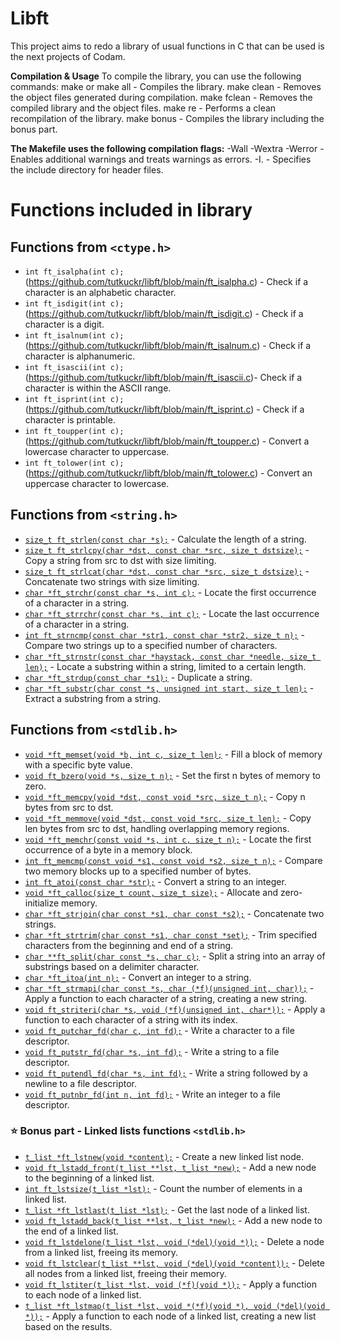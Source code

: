 # Libft

This project aims to redo a library of usual functions in C that can be used is the next projects of Codam.

**Compilation & Usage**
To compile the library, you can use the following commands:
make or make all - Compiles the library.
make clean - Removes the object files generated during compilation.
make fclean - Removes the compiled library and the object files.
make re - Performs a clean recompilation of the library.
make bonus - Compiles the library including the bonus part.

**The Makefile uses the following compilation flags:**
-Wall -Wextra -Werror - Enables additional warnings and treats warnings as errors.
-I. - Specifies the include directory for header files.

# Functions included in library

## Functions from `<ctype.h>`

-   `int ft_isalpha(int c);`(https://github.com/tutkuckr/libft/blob/main/ft_isalpha.c) - Check if a character is an alphabetic character.
-   `int ft_isdigit(int c);`(https://github.com/tutkuckr/libft/blob/main/ft_isdigit.c) - Check if a character is a digit.
-   `int ft_isalnum(int c);`(https://github.com/tutkuckr/libft/blob/main/ft_isalnum.c) - Check if a character is alphanumeric.
-   `int ft_isascii(int c);`(https://github.com/tutkuckr/libft/blob/main/ft_isascii.c)- Check if a character is within the ASCII range.
-   `int ft_isprint(int c);`(https://github.com/tutkuckr/libft/blob/main/ft_isprint.c) - Check if a character is printable.
-   `int ft_toupper(int c);`(https://github.com/tutkuckr/libft/blob/main/ft_toupper.c) - Convert a lowercase character to uppercase.
-   `int ft_tolower(int c);`(https://github.com/tutkuckr/libft/blob/main/ft_tolower.c) - Convert an uppercase character to lowercase.

## Functions from `<string.h>`

-   [`size_t ft_strlen(const char *s);`](https://github.com/tutkuckr/libft/blob/main/ft_strlen.c) - Calculate the length of a string.
-   [`size_t ft_strlcpy(char *dst, const char *src, size_t dstsize);`](https://github.com/tutkuckr/libft/blob/main/ft_strlcpy.c) - Copy a string from src to dst with size limiting.
-   [`size_t ft_strlcat(char *dst, const char *src, size_t dstsize);`](https://github.com/tutkuckr/libft/blob/main/ft_strlcat.c) - Concatenate two strings with size limiting.
-   [`char *ft_strchr(const char *s, int c);`](https://github.com/tutkuckr/libft/blob/main/ft_strchr.c) - Locate the first occurrence of a character in a string.
-   [`char *ft_strrchr(const char *s, int c);`](https://github.com/tutkuckr/libft/blob/main/ft_strrchr.c) - Locate the last occurrence of a character in a string.
-   [`int ft_strncmp(const char *str1, const char *str2, size_t n);`](https://github.com/tutkuckr/libft/blob/main/ft_strncmp.c) - Compare two strings up to a specified number of characters.
-   [`char *ft_strnstr(const char *haystack, const char *needle, size_t len);`](https://github.com/tutkuckr/libft/blob/main/ft_strnstr.c) - Locate a substring within a string, limited to a certain length.
-   [`char *ft_strdup(const char *s1);`](https://github.com/tutkuckr/libft/blob/main/ft_strdup.c) - Duplicate a string.
-   [`char *ft_substr(char const *s, unsigned int start, size_t len);`](https://github.com/tutkuckr/libft/blob/main/ft_substr.c) - Extract a substring from a string.

## Functions from `<stdlib.h>`

-   [`void *ft_memset(void *b, int c, size_t len);`](https://github.com/tutkuckr/libft/blob/main/ft_memset.c) - Fill a block of memory with a specific byte value.
-   [`void ft_bzero(void *s, size_t n);`](https://github.com/tutkuckr/libft/blob/main/ft_bzero.c) - Set the first n bytes of memory to zero.
-   [`void *ft_memcpy(void *dst, const void *src, size_t n);`](https://github.com/tutkuckr/libft/blob/main/ft_memcpy.c) - Copy n bytes from src to dst.
-   [`void *ft_memmove(void *dst, const void *src, size_t len);`](https://github.com/tutkuckr/libft/blob/main/ft_memmove.c) - Copy len bytes from src to dst, handling overlapping memory regions.
-   [`void *ft_memchr(const void *s, int c, size_t n);`](https://github.com/tutkuckr/libft/blob/main/ft_memchr.c) - Locate the first occurrence of a byte in a memory block.
-   [`int ft_memcmp(const void *s1, const void *s2, size_t n);`](https://github.com/tutkuckr/libft/blob/main/ft_memcmp.c) - Compare two memory blocks up to a specified number of bytes.
-   [`int ft_atoi(const char *str);`](https://github.com/tutkuckr/libft/blob/main/ft_atoi.c) - Convert a string to an integer.
-   [`void *ft_calloc(size_t count, size_t size);`](https://github.com/tutkuckr/libft/blob/main/ft_calloc.c) - Allocate and zero-initialize memory.
-   [`char *ft_strjoin(char const *s1, char const *s2);`](https://github.com/tutkuckr/libft/blob/main/ft_strjoin.c) - Concatenate two strings.
-   [`char *ft_strtrim(char const *s1, char const *set);`](https://github.com/tutkuckr/libft/blob/main/ft_strtrim.c) - Trim specified characters from the beginning and end of a string.
-   [`char **ft_split(char const *s, char c);`](https://github.com/tutkuckr/libft/blob/main/ft_split.c) - Split a string into an array of substrings based on a delimiter character.
-   [`char *ft_itoa(int n);`](https://github.com/tutkuckr/libft/blob/main/ft_itoa.c) - Convert an integer to a string.
-   [`char *ft_strmapi(char const *s, char (*f)(unsigned int, char));`](https://github.com/tutkuckr/libft/blob/main/ft_strmapi.c) - Apply a function to each character of a string, creating a new string.
-   [`void ft_striteri(char *s, void (*f)(unsigned int, char*));`](https://github.com/tutkuckr/libft/blob/main/ft_striteri.c) - Apply a function to each character of a string with its index.
-   [`void ft_putchar_fd(char c, int fd);`](https://github.com/tutkuckr/libft/blob/main/ft_putchar_fd.c) - Write a character to a file descriptor.
-   [`void ft_putstr_fd(char *s, int fd);`](https://github.com/tutkuckr/libft/blob/main/ft_putstr_fd.c) - Write a string to a file descriptor.
-   [`void ft_putendl_fd(char *s, int fd);`](https://github.com/tutkuckr/libft/blob/main/ft_putendl_fd.c) - Write a string followed by a newline to a file descriptor.
-   [`void ft_putnbr_fd(int n, int fd);`](https://github.com/tutkuckr/libft/blob/main/ft_putnbr_fd.c) - Write an integer to a file descriptor.

### ⭐ Bonus part - Linked lists functions `<stdlib.h>`

-   [`t_list *ft_lstnew(void *content);`](https://github.com/tutkuckr/libft/blob/main/ft_lstnew_bonus.c) - Create a new linked list node.
-   [`void ft_lstadd_front(t_list **lst, t_list *new);`](https://github.com/tutkuckr/libft/blob/main/ft_lstadd_front_bonus.c) - Add a new node to the beginning of a linked list.
-   [`int ft_lstsize(t_list *lst);`](https://github.com/tutkuckr/libft/blob/main/ft_lstsize_bonus.c) - Count the number of elements in a linked list.
-   [`t_list *ft_lstlast(t_list *lst);`](https://github.com/tutkuckr/libft/blob/main/ft_lstlast_bonus.c) - Get the last node of a linked list.
-   [`void ft_lstadd_back(t_list **lst, t_list *new);`](https://github.com/tutkuckr/libft/blob/main/ft_lstadd_back_bonus.c) - Add a new node to the end of a linked list.
-   [`void ft_lstdelone(t_list *lst, void (*del)(void *));`](https://github.com/tutkuckr/libft/blob/main/ft_lstdelone_bonus.c) - Delete a node from a linked list, freeing its memory.
-   [`void ft_lstclear(t_list **lst, void (*del)(void *content));`](https://github.com/tutkuckr/libft/blob/main/ft_lstclear_bonus.c) - Delete all nodes from a linked list, freeing their memory.
-   [`void ft_lstiter(t_list *lst, void (*f)(void *));`](https://github.com/tutkuckr/libft/blob/main/ft_lstiter_bonus.c) - Apply a function to each node of a linked list.
-   [`t_list *ft_lstmap(t_list *lst, void *(*f)(void *), void (*del)(void *));`](https://github.com/tutkuckr/libft/blob/main/ft_lstmap_bonus.c) - Apply a function to each node of a linked list, creating a new list based on the results.
